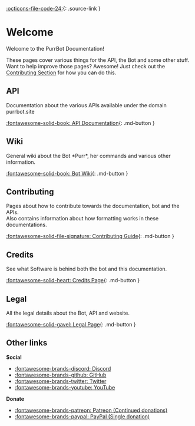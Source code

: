 [:octicons-file-code-24:](https://github.com/purrbot-site/Docs/blob/feature/add-source-icon/docs/index.md){: .source-link }

# Welcome
Welcome to the PurrBot Documentation!

These pages cover various things for the API, the Bot and some other stuff.  
Want to help improve those pages? Awesome! Just check out the [Contributing Section](#contributing) for how you can do this.

## API
Documentation about the various APIs available under the domain purrbot.site

[:fontawesome-solid-book: API Documentation](/api){: .md-button }

## Wiki
General wiki about the Bot \*Purr*, her commands and various other information.

[:fontawesome-solid-book: Bot Wiki](/bot){: .md-button }

## Contributing
Pages about how to contribute towards the documentation, bot and the APIs.  
Also contains information about how formatting works in these documentations.

[:fontawesome-solid-file-signature: Contributing Guide](/contribute){: .md-button }

## Credits
See what Software is behind both the bot and this documentation.

[:fontawesome-solid-heart: Credits Page](/credits){: .md-button }

## Legal
All the legal details about the Bot, API and website.

[:fontawesome-solid-gavel: Legal Page](/legal){: .md-button }

## Other links
**Social**

- [:fontawesome-brands-discord: Discord](https://purrbot.site/discord)
- [:fontawesome-brands-github: GitHub](https://purrbot.site/github)
- [:fontawesome-brands-twitter: Twitter](https://purrbot.site/twitter)
- [:fontawesome-brands-youtube: YouTube](https://purrbot.site/youtube)

**Donate**

- [:fontawesome-brands-patreon: Patreon (Continued donations)](https://patreon.com/andre_601)
- [:fontawesome-brands-paypal: PayPal (Single donation)](https://purrbot.site/donate)
